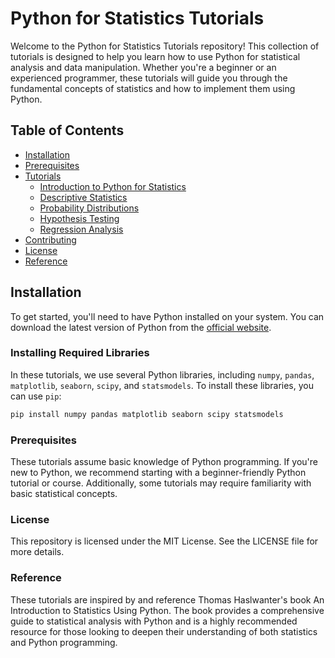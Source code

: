 
# Python for Statistics Tutorials

Welcome to the Python for Statistics Tutorials repository! This collection of tutorials is designed to help you learn how to use Python for statistical analysis and data manipulation. Whether you're a beginner or an experienced programmer, these tutorials will guide you through the fundamental concepts of statistics and how to implement them using Python.

## Table of Contents

- [Installation](#installation)
- [Prerequisites](#prerequisites)
- [Tutorials](#tutorials)
  - [Introduction to Python for Statistics](#introduction-to-python-for-statistics)
  - [Descriptive Statistics](#descriptive-statistics)
  - [Probability Distributions](#probability-distributions)
  - [Hypothesis Testing](#hypothesis-testing)
  - [Regression Analysis](#regression-analysis)
- [Contributing](#contributing)
- [License](#license)
- [Reference](#reference)

## Installation

To get started, you'll need to have Python installed on your system. You can download the latest version of Python from the [official website](https://www.python.org/downloads/).

### Installing Required Libraries

In these tutorials, we use several Python libraries, including `numpy`, `pandas`, `matplotlib`, `seaborn`, `scipy`, and `statsmodels`. To install these libraries, you can use `pip`:

```bash
pip install numpy pandas matplotlib seaborn scipy statsmodels
```

### Prerequisites
These tutorials assume basic knowledge of Python programming. If you're new to Python, we recommend starting with a beginner-friendly Python tutorial or course. Additionally, some tutorials may require familiarity with basic statistical concepts.

### License
This repository is licensed under the MIT License. See the LICENSE file for more details.

### Reference
These tutorials are inspired by and reference Thomas Haslwanter's book An Introduction to Statistics Using Python. The book provides a comprehensive guide to statistical analysis with Python and is a highly recommended resource for those looking to deepen their understanding of both statistics and Python programming.

